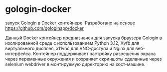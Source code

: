# gologin-docker

запуск Gologin в Docker контейнере.
Разработано на основе https://github.com/gologinapp/docker

Данный Docker контейнер предназначен для запуска браузера Gologin в изолированной среде с использованием Python 3.12, Xvfb для виртуального дисплея, x11vnc для VNC-доступа и Nginx для веб-интерфейса. Контейнер поддерживает настройку разрешения экрана через переменные окружения и сохраняет скриншоты сделанные через selenium webdriver в монтируемую директорию на хост-машине.

